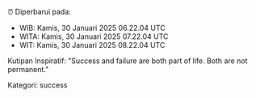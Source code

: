 ⏰ Diperbarui pada:
- WIB: Kamis, 30 Januari 2025 06.22.04 UTC
- WITA: Kamis, 30 Januari 2025 07.22.04 UTC
- WIT: Kamis, 30 Januari 2025 08.22.04 UTC

Kutipan Inspiratif:
"Success and failure are both part of life. Both are not permanent."


Kategori: success

